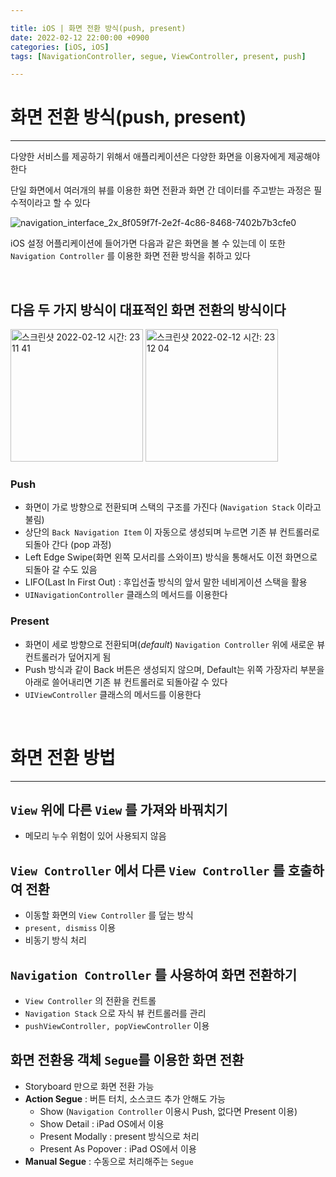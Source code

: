```yaml
---

title: iOS | 화면 전환 방식(push, present)
date: 2022-02-12 22:00:00 +0900
categories: [iOS, iOS]
tags: [NavigationController, segue, ViewController, present, push]

---
```


# 화면 전환 방식(push, present)

---

다양한 서비스를 제공하기 위해서 애플리케이션은 다양한 화면을 이용자에게 제공해야 한다

단일 화면에서 여러개의 뷰를 이용한 화면 전환과 화면 간 데이터를 주고받는 과정은 필수적이라고 할 수 있다

![navigation_interface_2x_8f059f7f-2e2f-4c86-8468-7402b7b3cfe0](https://user-images.githubusercontent.com/84072084/153719497-d12e7c1d-2724-4857-ab26-aab633a47e4a.png)


iOS 설정 어플리케이션에 들어가면 다음과 같은 화면을 볼 수 있는데 이 또한 `Navigation Controller` 를 이용한 화면 전환 방식을 취하고 있다

<br>

## 다음 두 가지 방식이 대표적인 화면 전환의 방식이다

<img width="212" alt="스크린샷 2022-02-12 시간: 23 11 41" src="https://user-images.githubusercontent.com/84072084/153719526-7064a3c0-f0f4-4ab9-aeef-4ebf387ebcfd.png">
<img width="212" alt="스크린샷 2022-02-12 시간: 23 12 04" src="https://user-images.githubusercontent.com/84072084/153719528-8703a8f2-d087-4bb9-bab2-7601d9883a7f.png">

<br>

### **Push**

- 화면이 가로 방향으로 전환되며 스택의 구조를 가진다 (`Navigation Stack` 이라고 불림)
- 상단의 `Back Navigation Item` 이 자동으로 생성되며 누르면 기존 뷰 컨트롤러로 되돌아 간다 (pop 과정)
- Left Edge Swipe(화면 왼쪽 모서리를 스와이프) 방식을 통해서도 이전 화면으로 되돌아 갈 수도 있음
- LIFO(Last In First Out) : 후입선출 방식의 앞서 말한 네비게이션 스택을 활용
- `UINavigationController` 클래스의 메서드를 이용한다

### **Present**

- 화면이 세로 방향으로 전환되며(*default*) `Navigation Controller` 위에 새로운 뷰 컨트롤러가 덮어지게 됨
- Push 방식과 같이 Back 버튼은 생성되지 않으며, Default는 위쪽 가장자리 부분을 아래로 쓸어내리면 기존 뷰 컨트롤러로 되돌아갈 수 있다
- `UIViewController` 클래스의 메서드를 이용한다

<br>

# 화면 전환 방법

---

## `View` 위에 다른 `View` 를 가져와 바꿔치기

- 메모리 누수 위험이 있어 사용되지 않음

## `View Controller` 에서 다른 `View Controller` 를 호출하여 전환

- 이동할 화면의 `View Controller` 를 덮는 방식
- `present, dismiss` 이용
- 비동기 방식 처리

## `Navigation Controller` 를 사용하여 화면 전환하기

- `View Controller` 의 전환을 컨트롤
- `Navigation Stack` 으로 자식 뷰 컨트롤러를 관리
- `pushViewController, popViewController` 이용

## 화면 전환용 객체 `Segue`를 이용한 화면 전환

- Storyboard 만으로 화면 전환 가능
- **Action Segue** : 버튼 터치, 소스코드 추가 안해도 가능
    - Show (`Navigation Controller` 이용시 Push, 없다면 Present 이용)
    - Show Detail : iPad OS에서 이용
    - Present Modally : present 방식으로 처리
    - Present As Popover : iPad OS에서 이용
- **Manual Segue** : 수동으로 처리해주는 `Segue`